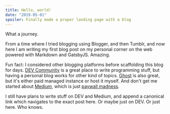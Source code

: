 ```yaml
---
title: Hello, world!
date: "2019-05-01"
spoiler: Finally made a proper landing page with a blog
---
```


What a journey.

From a time where I tried blogging using Blogger, and then Tumblr, and now here I am writing my first blog post on my personal corner on the web powered with Markdown and GatsbyJS. Amazing.

Fun fact: I considered other blogging platforms before scaffolding this blog for days. [DEV Community](https://dev.to) is a great place to write programming stuff, but having a personal blog works for other kind of topics. [Ghost](https://ghost.org) is also great, but it's either paid managed instance or host it myself. And don't get me started about [Medium](https://medium.com/), which is just [paywall madness](https://www.google.com/search?q=medium+paywall).

I still have plans to write stuff on DEV and Medium, and append a canonical link which navigates to the exact post here. Or maybe just on DEV. Or just here. Who knows.
